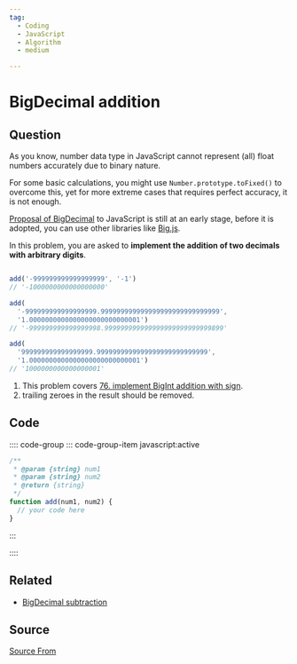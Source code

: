 ```yaml
---
tag:
  - Coding
  - JavaScript
  - Algorithm
  - medium

---
```

  
# BigDecimal addition

## Question
As you know, number data type in JavaScript cannot represent (all) float numbers accurately due to binary nature.

For some basic calculations, you might use `Number.prototype.toFixed()` to overcome this, yet for more extreme cases that requires perfect accuracy, it is not enough.

[Proposal of BigDecimal](https://github.com/tc39/proposal-decimal) to JavaScript is still at an early stage, before it is adopted, you can use other libraries like [Big.js](https://github.com/MikeMcl/big.js/).

In this problem, you are asked to **implement the addition of two decimals with arbitrary digits**.

```js

add('-999999999999999999', '-1')
// '-1000000000000000000'

add(
  '-999999999999999999.999999999999999999999999999999', 
  '1.0000000000000000000000000001')
// '-999999999999999998.999999999999999999999999999899'

add(
  '999999999999999999.9999999999999999999999999999', 
  '1.0000000000000000000000000001')
// '1000000000000000001'
```

1.  This problem covers [76\. implement BigInt addition with sign](https://bigfrontend.dev/problem/implement-BigInt-addition-with-sign).
2.  trailing zeroes in the result should be removed.

## Code
:::: code-group
::: code-group-item javascript:active
```javascript
/**
 * @param {string} num1
 * @param {string} num2
 * @return {string}
 */
function add(num1, num2) {
  // your code here
}
```
:::
    
::::


## Related

+ [BigDecimal subtraction](./bigdecimal-subtraction)
##  Source
[Source From](https://bigfrontend.dev/problem/decimal-addition)

  